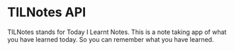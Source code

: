 # TILNotes API

TILNotes stands for Today I Learnt Notes. This is a note taking app of what you have learned today. So you can remember what you have learned.